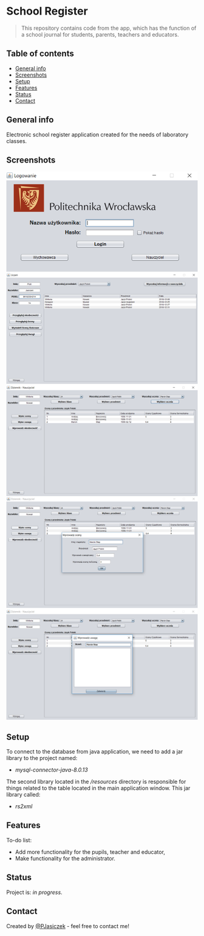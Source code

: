 # School Register
> This repository contains code from the app, which has the function of a school journal for students, parents, teachers and educators.

## Table of contents
* [General info](#general-info)
* [Screenshots](#screenshots)
* [Setup](#setup)
* [Features](#features)
* [Status](#status)
* [Contact](#contact)

## General info
Electronic school register application created for the needs of laboratory classes.

## Screenshots
![Example screenshot](./img/screenshot1.png)
![Example screenshot](./img/screenshot2.png)
![Example screenshot](./img/screenshot3.png)
![Example screenshot](./img/screenshot4.png)
![Example screenshot](./img/screenshot5.png)

## Setup
To connect to the database from java application, we need to add a jar library to the project named:
* _mysql-connector-java-8.0.13_

The second library located in the _/resources_ directory is responsible for things related to the table located in the main application window. This jar library called:
* _rs2xml_

## Features
To-do list:
* Add more functionality for the pupils, teacher and educator,
* Make functionality for the administrator.

## Status
Project is: _in progress_.

## Contact
Created by [@PJasiczek](https://www.piotrjasiczek.pl/) - feel free to contact me!
